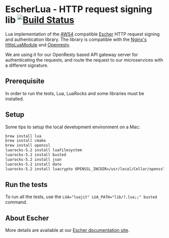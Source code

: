 EscherLua - HTTP request signing lib [![Build Status](https://travis-ci.org/emartech/escher-lua.svg?branch=master)](https://travis-ci.org/emartech/escher-lua)
====================================

Lua implementation of the [AWS4](http://docs.aws.amazon.com/general/latest/gr/sigv4_signing.html) compatible [Escher](https://github.com/emartech/escher) HTTP request signing and authentication library. The library is compatible with the [Nginx's HttpLuaModule](http://wiki.nginx.org/HttpLuaModule) and [Openresty](http://openresty.org/).

We are using it for our OpenResty based API gateway server for authenticating the requests, and route the request to our microservices with a different signature.

Prerequisite
------------

In order to run the tests, Lua, LuaRocks and some libraries must be installed.

Setup
-----

Some tips to setup the local development environment on a Mac:

```bash
brew install lua
brew install cmake
brew install openssl
luarocks-5.2 install luafilesystem
luarocks-5.2 install busted
luarocks-5.2 install json
luarocks-5.2 install date
luarocks-5.2 install luacrypto OPENSSL_INCDIR=/usr/local/Cellar/openssl/1.0.2c/include
```



Run the tests
-------------

To run all the tests, use the `LUA="luajit" LUA_PATH="lib/?.lua;;" busted` command.

About Escher
------------

More details are available at our [Escher documentation site](http://escherauth.io/).
